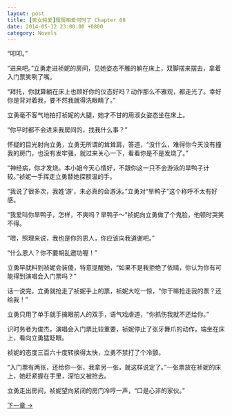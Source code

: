 ```yaml
---
layout: post
title: [男女純愛]冤冤相爱何时了 Chapter 08
date: 2014-05-12 23:00:00 +0800
category: Novels
---
```

“叩叩。”

“进来吧。”立勇走进祯妮的房间，见她姿态不雅的躺在床上，双脚摆来摆去，拿着入门票笑咧了嘴。

“拜托，你就算躺在床上也顾好你的仪态好吗？动作那么不雅观，都走光了。幸好你是背对着我，要不然我就得洗眼睛了。”

立勇毫不客气地拍打祯妮的大腿，她才不甘的用淑女姿态坐在床上。

“你平时都不会进来我房间的，找我什么事？”

怀疑的目光射向立勇，立勇无所谓的耸耸肩，答道，“没什么，难得你今天没有撞我的房门，也没有发牢骚，就过来关心一下，看看你是不是发烧了。”

“神经病，你才发烧。本小姐今天心情好，不跟你这一只不会游泳的旱鸭子计较。”祯妮一手挥走立勇替她探额温的手。

“我说了很多次，我姓‘游’，未必真的会游泳。”立勇对“旱鸭子”这个称呼不太有好感。

“我爱叫你旱鸭子，怎样，不爽吗？旱鸭子～”祯妮向立勇做了个鬼脸，他顿时哭笑不得。

“喂，照理来说，我也是你的恩人，你应该向我道谢吧。”

“什么恩人？你不要胡乱邀功喔！”

立勇早就料到祯妮会装傻，特意提醒她，“如果不是我拒绝了依晴，你认为你有可能得到演唱会入门票吗？”

话一说完，立勇就抢走了祯妮手上的票，祯妮大吃一惊，“你干嘛抢走我的票？还给我！”

立勇只用了单手就手擒眼前人的双手，语气戏虐道，“你抓伤我就不还给你。”

识时务者为俊杰，演唱会入门票比较重要，祯妮停止了张牙舞爪的动作，端坐在床上，看向立勇猛眨眼。

祯妮的态度三百六十度转换得太快，立勇不禁打了个冷颤。

“入门票有两张，还给你一张，我拿另一张，就这样说定了。”一张票放在祯妮的床上，她赶紧握在手里，深怕又被抢去。

立勇走出房间，祯妮望向紧闭的房门冷哼一声，“口是心非的家伙。”

[下一章 →](/novels/2014/05/13/the-sins-of-love-09.html)
